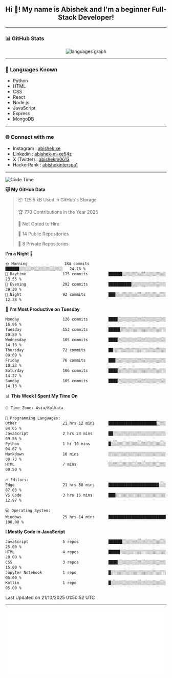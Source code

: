 <h2 align="center">Hi 👋! My name is <b>Abishek</b> and I'm a beginner Full-Stack Developer!</h2>

---

### 📊 GitHub Stats

<div align="center">
  <img src="https://github-readme-stats.vercel.app/api/top-langs/?username=Abishek-Web-Co&theme=react&show_icons=true&hide_border=true&layout=compact" height="150" alt="languages graph" />
</div>

---

### 🧠 Languages Known

- Python  
- HTML  
- CSS  
- React  
- Node.js  
- JavaScript
- Express
- MongoDB

---


### 🌐 Connect with me

- Instagram   : [abishek.xe](https://www.instagram.com/abishek.xe/)
- Linkedin    : [abishek-m-xe54z](https://www.linkedin.com/in/abishek-m-xe54z/)
- X (Twitter) : [abishekm0613](https://x.com/abishekm0613)
- HackerRank  : [abishekinterspa1](https://www.hackerrank.com/profile/abishekinterspa1)

---

<!--START_SECTION:waka-->
![Code Time](http://img.shields.io/badge/Code%20Time-320%20hrs%2019%20mins-blue)

**🐱 My GitHub Data** 

> 📦 125.5 kB Used in GitHub's Storage 
 > 
> 🏆 770 Contributions in the Year 2025
 > 
> 🚫 Not Opted to Hire
 > 
> 📜 14 Public Repositories 
 > 
> 🔑 8 Private Repositories 
 > 
**I'm a Night 🦉** 

```text
🌞 Morning                184 commits         ██████░░░░░░░░░░░░░░░░░░░   24.76 % 
🌆 Daytime                175 commits         ██████░░░░░░░░░░░░░░░░░░░   23.55 % 
🌃 Evening                292 commits         ██████████░░░░░░░░░░░░░░░   39.30 % 
🌙 Night                  92 commits          ███░░░░░░░░░░░░░░░░░░░░░░   12.38 % 
```
📅 **I'm Most Productive on Tuesday** 

```text
Monday                   126 commits         ████░░░░░░░░░░░░░░░░░░░░░   16.96 % 
Tuesday                  153 commits         █████░░░░░░░░░░░░░░░░░░░░   20.59 % 
Wednesday                105 commits         ████░░░░░░░░░░░░░░░░░░░░░   14.13 % 
Thursday                 72 commits          ██░░░░░░░░░░░░░░░░░░░░░░░   09.69 % 
Friday                   76 commits          ███░░░░░░░░░░░░░░░░░░░░░░   10.23 % 
Saturday                 106 commits         ████░░░░░░░░░░░░░░░░░░░░░   14.27 % 
Sunday                   105 commits         ████░░░░░░░░░░░░░░░░░░░░░   14.13 % 
```


📊 **This Week I Spent My Time On** 

```text
🕑︎ Time Zone: Asia/Kolkata

💬 Programming Languages: 
Other                    21 hrs 12 mins      █████████████████████░░░░   84.05 % 
JavaScript               2 hrs 24 mins       ██░░░░░░░░░░░░░░░░░░░░░░░   09.56 % 
Python                   1 hr 10 mins        █░░░░░░░░░░░░░░░░░░░░░░░░   04.67 % 
Markdown                 10 mins             ░░░░░░░░░░░░░░░░░░░░░░░░░   00.73 % 
HTML                     7 mins              ░░░░░░░░░░░░░░░░░░░░░░░░░   00.50 % 

🔥 Editors: 
Edge                     21 hrs 58 mins      ██████████████████████░░░   87.03 % 
VS Code                  3 hrs 16 mins       ███░░░░░░░░░░░░░░░░░░░░░░   12.97 % 

💻 Operating System: 
Windows                  25 hrs 14 mins      █████████████████████████   100.00 % 
```

**I Mostly Code in JavaScript** 

```text
JavaScript               5 repos             ██████░░░░░░░░░░░░░░░░░░░   25.00 % 
HTML                     4 repos             █████░░░░░░░░░░░░░░░░░░░░   20.00 % 
CSS                      3 repos             ████░░░░░░░░░░░░░░░░░░░░░   15.00 % 
Jupyter Notebook         1 repo              █░░░░░░░░░░░░░░░░░░░░░░░░   05.00 % 
Kotlin                   1 repo              █░░░░░░░░░░░░░░░░░░░░░░░░   05.00 % 
```




 Last Updated on 21/10/2025 01:50:52 UTC
<!--END_SECTION:waka-->

---

<div align="center">
  <a href="https://abish-file.web.app/" target="_blank" rel="noopener noreferrer"><img height="200" src="pic.png" alt="Profile Picture" /></a>
</div>

